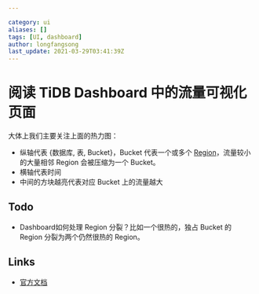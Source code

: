 ```yaml
---

category: ui
aliases: []
tags: [UI, dashboard]
author: longfangsong
last_update: 2021-03-29T03:41:39Z
---
```


# 阅读 TiDB Dashboard 中的流量可视化页面

大体上我们主要关注上面的热力图：
- 纵轴代表 {数据库, 表, Bucket}，Bucket 代表一个或多个 [Region](/tipedia/zh/what/Region.html)，流量较小的大量相邻 Region 会被压缩为一个 Bucket。
- 横轴代表时间
- 中间的方块越亮代表对应 Bucket 上的流量越大

## Todo

- Dashboard如何处理 Region 分裂？比如一个很热的，独占 Bucket 的 Region 分裂为两个仍然很热的 Region。

## Links

- [官方文档](https://docs.pingcap.com/zh/tidb/stable/dashboard-key-visualizer)
